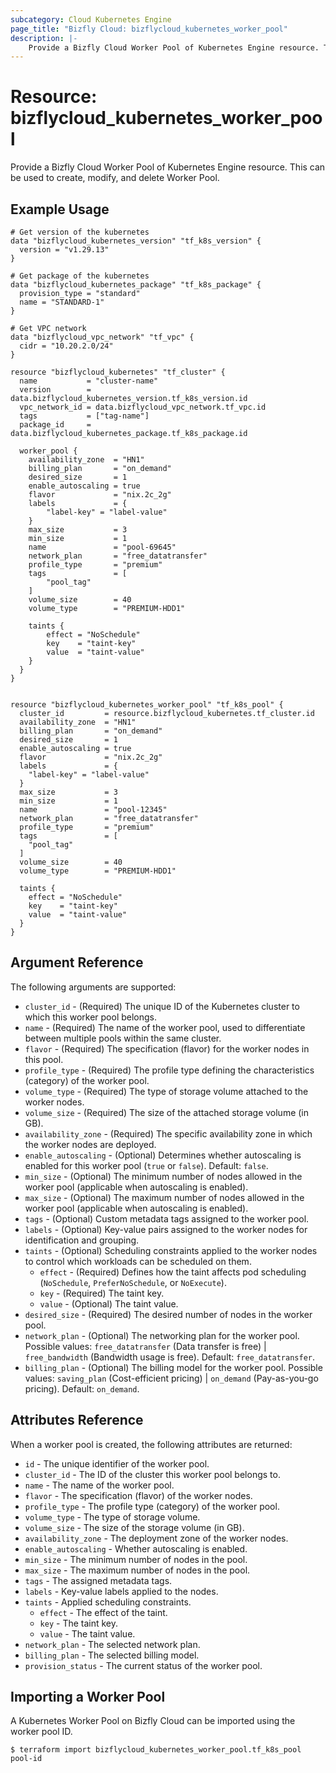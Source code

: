 ```yaml
---
subcategory: Cloud Kubernetes Engine
page_title: "Bizfly Cloud: bizflycloud_kubernetes_worker_pool"
description: |-
    Provide a Bizfly Cloud Worker Pool of Kubernetes Engine resource. This can be used to create, modify, and delete Worker Pool.
---
```


# Resource: bizflycloud_kubernetes_worker_pool

Provide a Bizfly Cloud Worker Pool of Kubernetes Engine resource. This can be used to create, modify, and delete Worker Pool.

## Example Usage

```hcl
# Get version of the kubernetes
data "bizflycloud_kubernetes_version" "tf_k8s_version" {
  version = "v1.29.13"
}

# Get package of the kubernetes
data "bizflycloud_kubernetes_package" "tf_k8s_package" {
  provision_type = "standard"
  name = "STANDARD-1"
}

# Get VPC network
data "bizflycloud_vpc_network" "tf_vpc" {
  cidr = "10.20.2.0/24"
}

resource "bizflycloud_kubernetes" "tf_cluster" {
  name           = "cluster-name"
  version        = data.bizflycloud_kubernetes_version.tf_k8s_version.id
  vpc_network_id = data.bizflycloud_vpc_network.tf_vpc.id
  tags           = ["tag-name"]
  package_id     = data.bizflycloud_kubernetes_package.tf_k8s_package.id

  worker_pool {
    availability_zone  = "HN1"
    billing_plan       = "on_demand"
    desired_size       = 1
    enable_autoscaling = true
    flavor             = "nix.2c_2g"
    labels             = {
        "label-key" = "label-value"
    }
    max_size           = 3
    min_size           = 1
    name               = "pool-69645"
    network_plan       = "free_datatransfer"
    profile_type       = "premium"
    tags               = [
        "pool_tag"
    ]
    volume_size        = 40
    volume_type        = "PREMIUM-HDD1"

    taints {
        effect = "NoSchedule"
        key    = "taint-key"
        value  = "taint-value"
    }
  }
}


resource "bizflycloud_kubernetes_worker_pool" "tf_k8s_pool" {
  cluster_id         = resource.bizflycloud_kubernetes.tf_cluster.id
  availability_zone  = "HN1"
  billing_plan       = "on_demand"
  desired_size       = 1
  enable_autoscaling = true
  flavor             = "nix.2c_2g"
  labels             = {
    "label-key" = "label-value"
  }
  max_size           = 3
  min_size           = 1
  name               = "pool-12345"
  network_plan       = "free_datatransfer"
  profile_type       = "premium"
  tags               = [
    "pool_tag"
  ]
  volume_size        = 40
  volume_type        = "PREMIUM-HDD1"

  taints {
    effect = "NoSchedule"
    key    = "taint-key"
    value  = "taint-value"
  }
} 
```

## Argument Reference

The following arguments are supported:
-   `cluster_id` - (Required) The unique ID of the Kubernetes cluster to which this worker pool belongs.
-   `name` - (Required) The name of the worker pool, used to differentiate between multiple pools within the same cluster.
-   `flavor` - (Required) The specification (flavor) for the worker nodes in this pool.
-   `profile_type` - (Required) The profile type defining the characteristics (category) of the worker pool.
-   `volume_type` - (Required) The type of storage volume attached to the worker nodes.
-   `volume_size` - (Required) The size of the attached storage volume (in GB).
-   `availability_zone` - (Required) The specific availability zone in which the worker nodes are deployed.
-   `enable_autoscaling` - (Optional) Determines whether autoscaling is enabled for this worker pool (`true` or `false`). Default: `false`.
-   `min_size` - (Optional) The minimum number of nodes allowed in the worker pool (applicable when autoscaling is enabled).
-   `max_size` - (Optional) The maximum number of nodes allowed in the worker pool (applicable when autoscaling is enabled).
-   `tags` - (Optional) Custom metadata tags assigned to the worker pool.
-   `labels` - (Optional) Key-value pairs assigned to the worker nodes for identification and grouping.
-   `taints` - (Optional) Scheduling constraints applied to the worker nodes to control which workloads can be scheduled on them.
    -   `effect` - (Required) Defines how the taint affects pod scheduling (`NoSchedule`, `PreferNoSchedule`, or `NoExecute`).
    -   `key` - (Required) The taint key.
    -   `value` - (Optional) The taint value.
-   `desired_size` - (Required) The desired number of nodes in the worker pool.
-   `network_plan` - (Optional) The networking plan for the worker pool. Possible values: `free_datatransfer` (Data transfer is free) | `free_bandwidth` (Bandwidth usage is free). Default: `free_datatransfer`.
-   `billing_plan` - (Optional) The billing model for the worker pool. Possible values: `saving_plan` (Cost-efficient pricing) | `on_demand` (Pay-as-you-go pricing). Default: `on_demand`.

## Attributes Reference

When a worker pool is created, the following attributes are returned:

-   `id` - The unique identifier of the worker pool.
-   `cluster_id` - The ID of the cluster this worker pool belongs to.
-   `name` - The name of the worker pool.
-   `flavor` - The specification (flavor) of the worker nodes.
-   `profile_type` - The profile type (category) of the worker pool.
-   `volume_type` - The type of storage volume.
-   `volume_size` - The size of the storage volume (in GB).
-   `availability_zone` - The deployment zone of the worker nodes.
-   `enable_autoscaling` - Whether autoscaling is enabled.
-   `min_size` - The minimum number of nodes in the pool.
-   `max_size` - The maximum number of nodes in the pool.
-   `tags` - The assigned metadata tags.
-   `labels` - Key-value labels applied to the nodes.
-   `taints` - Applied scheduling constraints.
    -   `effect` - The effect of the taint.
    -   `key` - The taint key.
    -   `value` - The taint value.
-   `network_plan` - The selected network plan.
-   `billing_plan` - The selected billing model.
-   `provision_status` - The current status of the worker pool.

## Importing a Worker Pool

A Kubernetes Worker Pool on Bizfly Cloud can be imported using the worker pool ID.

```
$ terraform import bizflycloud_kubernetes_worker_pool.tf_k8s_pool pool-id
```
